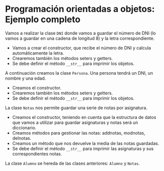# Programación orientadas a objetos: Ejemplo completo

Vamos a realizar la clase `DNI` donde vamos a guardar el número de DNI (lo vamos a guardar en una cadena de longitud 8) y la letra correspondiente.

* Vamos a crear el constructor, que recibe el número de DNI y calcula automáticamente la letra.
* Crearemos también los métodos seters y getters.
* Se debe definir el método `__str__` para imprimir los objetos.

A continuación creamos la clase `Persona`. Una persona tendrá un DNI, un nombre y una edad.

* Creamos el constructor.
* Crearemos también los métodos seters y getters.
* Se debe definir el método `__str__` para imprimir los objetos.

La clase `Notas` nos permite guardar una serie de notas por asignatura.

* Creamos el constructor, teniendo en cuenta que la estructura de datos que vamos a utilizar para guardar asignaturas y notas será un diccionario.
* Creamos métodos para gestionar las notas: addnotas, modnotas, delnotas.
* Creamos un método que nos devuelve la media de las notas guardadas.
* Se debe definir el método `__str__` para imprimir las asignaturas y sus correspondientes notas.

La clase `Alumno` se hereda de las clases anteriores: `Alumno` y `Notas`.